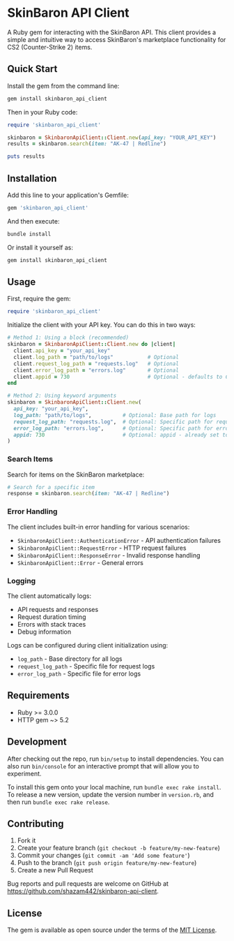 # SkinBaron API Client

A Ruby gem for interacting with the SkinBaron API. This client provides a simple and intuitive way to access SkinBaron's marketplace functionality for CS2 (Counter-Strike 2) items.

## Quick Start

Install the gem from the command line:

```bash
gem install skinbaron_api_client
```

Then in your Ruby code:

```ruby
require 'skinbaron_api_client'

skinbaron = SkinbaronApiClient::Client.new(api_key: "YOUR_API_KEY")
results = skinbaron.search(item: "AK-47 | Redline")

puts results
```

## Installation

Add this line to your application's Gemfile:

```ruby
gem 'skinbaron_api_client'
```

And then execute:

```bash
bundle install
```

Or install it yourself as:

```bash
gem install skinbaron_api_client
```

## Usage

First, require the gem:

```ruby
require 'skinbaron_api_client'
```

Initialize the client with your API key. You can do this in two ways:

```ruby
# Method 1: Using a block (recommended)
skinbaron = SkinbaronApiClient::Client.new do |client|
  client.api_key = "your_api_key"
  client.log_path = "path/to/logs"           # Optional
  client.request_log_path = "requests.log"   # Optional
  client.error_log_path = "errors.log"       # Optional
  client.appid = 730                         # Optional - defaults to CS2
end

# Method 2: Using keyword arguments
skinbaron = SkinbaronApiClient::Client.new(
  api_key: "your_api_key",
  log_path: "path/to/logs",          # Optional: Base path for logs
  request_log_path: "requests.log",  # Optional: Specific path for request logs
  error_log_path: "errors.log",      # Optional: Specific path for error logs
  appid: 730                         # Optional: appid - already set to CS2 by default
)
```

### Search Items

Search for items on the SkinBaron marketplace:

```ruby
# Search for a specific item
response = skinbaron.search(item: "AK-47 | Redline")
```

### Error Handling

The client includes built-in error handling for various scenarios:

- `SkinbaronApiClient::AuthenticationError` - API authentication failures
- `SkinbaronApiClient::RequestError` - HTTP request failures
- `SkinbaronApiClient::ResponseError` - Invalid response handling
- `SkinbaronApiClient::Error` - General errors

### Logging

The client automatically logs:

- API requests and responses
- Request duration timing
- Errors with stack traces
- Debug information

Logs can be configured during client initialization using:

- `log_path` - Base directory for all logs
- `request_log_path` - Specific file for request logs
- `error_log_path` - Specific file for error logs

## Requirements

- Ruby >= 3.0.0
- HTTP gem ~> 5.2

## Development

After checking out the repo, run `bin/setup` to install dependencies. You can also run `bin/console` for an interactive prompt that will allow you to experiment.

To install this gem onto your local machine, run `bundle exec rake install`. To release a new version, update the version number in `version.rb`, and then run `bundle exec rake release`.

## Contributing

1. Fork it
2. Create your feature branch (`git checkout -b feature/my-new-feature`)
3. Commit your changes (`git commit -am 'Add some feature'`)
4. Push to the branch (`git push origin feature/my-new-feature`)
5. Create a new Pull Request

Bug reports and pull requests are welcome on GitHub at <https://github.com/shazam442/skinbaron-api-client>.

## License

The gem is available as open source under the terms of the [MIT License](https://opensource.org/licenses/MIT).
